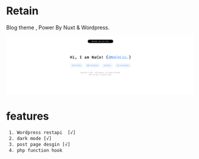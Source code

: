 # Retain
Blog theme , Power By Nuxt &amp; Wordpress.

![theme preview](https://raw.githubusercontent.com/NaCoLiu/Retain/main/readme.png)

# features

```
 1. Wordpress restapi  [√]
 2. dark mode [√]
 3. post page desgin [√]
 4. php function hook
```